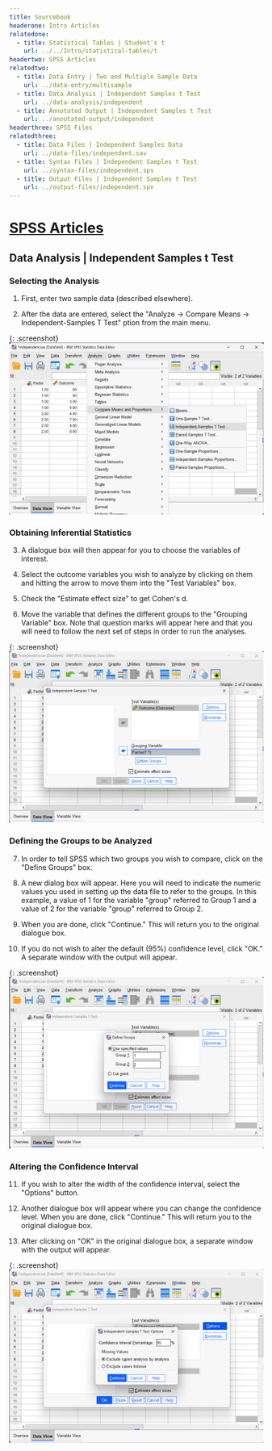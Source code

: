 ```yaml
---
title: Sourcebook
headerone: Intro Articles
relatedone:
  - title: Statistical Tables | Student's t
    url: ../../Intro/statistical-tables/t
headertwo: SPSS Articles
relatedtwo:
  - title: Data Entry | Two and Multiple Sample Data
    url: ../data-entry/multisample
  - title: Data Analysis | Independent Samples t Test
    url: ../data-analysis/independent
  - title: Annotated Output | Independent Samples t Test
    url: ../annotated-output/independent
headerthree: SPSS Files
relatedthree:
  - title: Data Files | Independent Samples Data
    url: ../data-files/independent.sav
  - title: Syntax Files | Independent Samples t Test
    url: ../syntax-files/independent.sps
  - title: Output Files | Independent Samples t Test
    url: ../output-files/independent.spv
---
```


# [SPSS Articles](../index.md)

## Data Analysis | Independent Samples t Test

### Selecting the Analysis

1. First, enter two sample data (described elsewhere).

2. After the data are entered, select the "Analyze → Compare Means → Independent-Samples T Test" ption from the main menu.

{: .screenshot}
![Screenshot for selecting analysis](independent1.png)

### Obtaining Inferential Statistics 

3. A dialogue box will then appear for you to choose the variables of interest. 

4. Select the outcome variables you wish to analyze by clicking on them and hitting the arrow to move them into the "Test Variables" box.

5. Check the "Estimate effect size" to get Cohen's d.

6. Move the variable that defines the different groups to the "Grouping Variable" box. Note that  question marks will appear here and that you will need to follow the next set of steps in order to run the analyses.

{: .screenshot}
![Screenshot for obtaining inferentials](independent2.png)

### Defining the Groups to be Analyzed

7. In order to tell SPSS which two groups you wish to compare, click on the "Define Groups" box. 

8. A new dialog box will appear. Here you will need to indicate the numeric values you used in setting up the data file to refer to the groups. In this example, a value of 1 for the variable "group" referred to Group 1 and a value of 2 for the variable "group" referred to Group 2.

9. When you are done, click "Continue." This will return you to the original dialogue box.

10. If you do not wish to alter the default (95%) confidence level, click "OK." A separate window with the output will appear.

{: .screenshot}
![Screenshot for defining groups](independent3.png)

### Altering the Confidence Interval

11. If you wish to alter the width of the confidence interval, select the "Options" button.

12. Another dialogue box will appear where you can change the confidence level. When you are done, click "Continue." This will return you to the original dialogue box. 

13. After clicking on "OK" in the original dialogue box, a separate window with the output will appear.

{: .screenshot}
![Screenshot for altering intervals](independent4.png)
